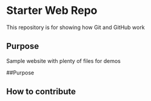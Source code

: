 # Starter Web Repo

This repository is for showing how Git and GitHub work

## Purpose

Sample website with plenty of files for demos


##Purpose



## How to contribute